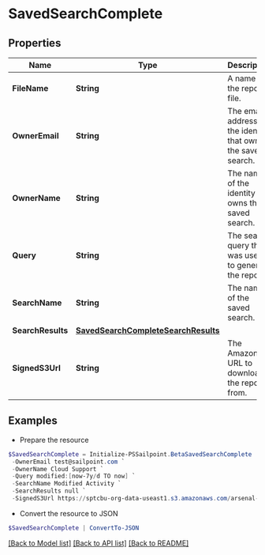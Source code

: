 # SavedSearchComplete
## Properties

Name | Type | Description | Notes
------------ | ------------- | ------------- | -------------
**FileName** | **String** | A name for the report file. | 
**OwnerEmail** | **String** | The email address of the identity that owns the saved search. | 
**OwnerName** | **String** | The name of the identity that owns the saved search. | 
**Query** | **String** | The search query that was used to generate the report. | 
**SearchName** | **String** | The name of the saved search. | 
**SearchResults** | [**SavedSearchCompleteSearchResults**](SavedSearchCompleteSearchResults.md) |  | 
**SignedS3Url** | **String** | The Amazon S3 URL to download the report from. | 

## Examples

- Prepare the resource
```powershell
$SavedSearchComplete = Initialize-PSSailpoint.BetaSavedSearchComplete  -FileName Modified.zip `
 -OwnerEmail test@sailpoint.com `
 -OwnerName Cloud Support `
 -Query modified:[now-7y/d TO now] `
 -SearchName Modified Activity `
 -SearchResults null `
 -SignedS3Url https://sptcbu-org-data-useast1.s3.amazonaws.com/arsenal-john/reports/Events%20Export.2020-05-06%2018%2759%20GMT.3e580592-86e4-4953-8aea-49e6ef20a086.zip?X-Amz-Algorithm&#x3D;AWS4-HMAC-SHA256&amp;X-Amz-Date&#x3D;20200506T185919Z&amp;X-Amz-SignedHeaders&#x3D;host&amp;X-Amz-Expires&#x3D;899&amp;X-Amz-Credential&#x3D;AKIAV5E54XOGTS4Q4L7A%2F20200506%2Fus-east-1%2Fs3%2Faws4_request&amp;X-Amz-Signature&#x3D;2e732bb97a12a1fd8a215613e3c31fcdae8ba1fb6a25916843ab5b51d2ddefbc
```

- Convert the resource to JSON
```powershell
$SavedSearchComplete | ConvertTo-JSON
```

[[Back to Model list]](../README.md#documentation-for-models) [[Back to API list]](../README.md#documentation-for-api-endpoints) [[Back to README]](../README.md)

